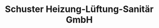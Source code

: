 ---
title: "Schuster Heizung-Lüftung-Sanitär GmbH"
url: /rahden/schuster-heizung-lueftung-sanitaer-gmbh/
shop: Kamine & Öfen
---